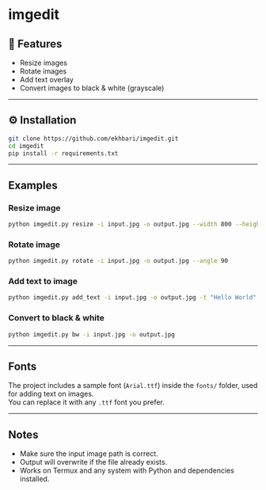 # imgedit


## 🚀 Features

-  Resize images  
-  Rotate images  
-  Add text overlay  
-  Convert images to black & white (grayscale)  

---

## ⚙️ Installation

```bash
git clone https://github.com/ekhbari/imgedit.git
cd imgedit
pip install -r requirements.txt
```

---

##  Examples

### Resize image

```bash
python imgedit.py resize -i input.jpg -o output.jpg --width 800 --height 600
```

### Rotate image

```bash
python imgedit.py rotate -i input.jpg -o output.jpg --angle 90
```

### Add text to image

```bash
python imgedit.py add_text -i input.jpg -o output.jpg -t "Hello World" --x 50 --y 100
```

### Convert to black & white

```bash
python imgedit.py bw -i input.jpg -o output.jpg
```

---

##  Fonts

The project includes a sample font (`Arial.ttf`) inside the `fonts/` folder, used for adding text on images.  
You can replace it with any `.ttf` font you prefer.

---

##  Notes

- Make sure the input image path is correct.  
- Output will overwrite if the file already exists.  
- Works on Termux and any system with Python and dependencies installed.
